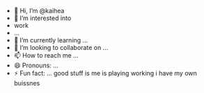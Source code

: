 - 👋 Hi, I’m @kaihea
- 👀 I’m interested into
- work
- ...
- 🌱 I’m currently learning ...
- 💞️ I’m looking to collaborate on ...
- 📫 How to reach me ...
- 😄 Pronouns: ...
- ⚡ Fun fact: ...
good stuff is me is playing working
i have my own buissnes 
<!---
kaihea/kaihea is a ✨ special ✨ repository because its `README.md` (this file) appears on your GitHub profile.
You can click the Preview link to take a look at your changes. reach me email me it is my email addres is kaihealey12345@hotmail.com
--->
